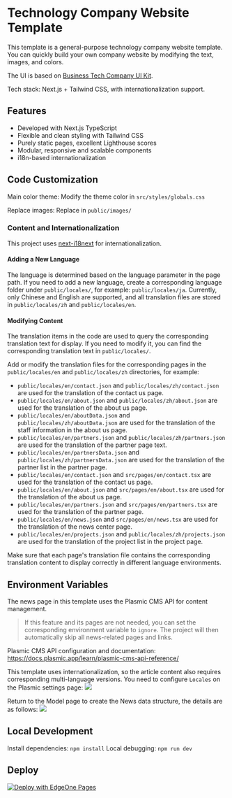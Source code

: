 # Technology Company Website Template
This template is a general-purpose technology company website template. You can quickly build your own company website by modifying the text, images, and colors.

The UI is based on [Business Tech Company UI Kit](https://www.figma.com/community/file/1286806143648573757/business-tech-company-ui-kit).

Tech stack: Next.js + Tailwind CSS, with internationalization support.

## Features
- Developed with Next.js TypeScript
- Flexible and clean styling with Tailwind CSS
- Purely static pages, excellent Lighthouse scores
- Modular, responsive and scalable components
- i18n-based internationalization

## Code Customization
Main color theme: Modify the theme color in `src/styles/globals.css`

Replace images: Replace in `public/images/`

### Content and Internationalization
This project uses [next-i18next](https://www.i18next.com/) for internationalization.

#### Adding a New Language
The language is determined based on the language parameter in the page path. If you need to add a new language, create a corresponding language folder under `public/locales/`, for example: `public/locales/ja`.
Currently, only Chinese and English are supported, and all translation files are stored in `public/locales/zh` and `public/locales/en`.

#### Modifying Content
The translation items in the code are used to query the corresponding translation text for display. If you need to modify it, you can find the corresponding translation text in `public/locales/`.

Add or modify the translation files for the corresponding pages in the `public/locales/en` and `public/locales/zh` directories, for example:
- `public/locales/en/contact.json` and `public/locales/zh/contact.json` are used for the translation of the contact us page.
- `public/locales/en/about.json` and `public/locales/zh/about.json` are used for the translation of the about us page.
- `public/locales/en/aboutData.json` and `public/locales/zh/aboutData.json` are used for the translation of the staff information in the about us page.
- `public/locales/en/partners.json` and `public/locales/zh/partners.json` are used for the translation of the partner page text.
- `public/locales/en/partnersData.json` and `public/locales/zh/partnersData.json` are used for the translation of the partner list in the partner page.
- `public/locales/en/contact.json` and `src/pages/en/contact.tsx` are used for the translation of the contact us page.
- `public/locales/en/about.json` and `src/pages/en/about.tsx` are used for the translation of the about us page.
- `public/locales/en/partners.json` and `src/pages/en/partners.tsx` are used for the translation of the partner page.
- `public/locales/en/news.json` and `src/pages/en/news.tsx` are used for the translation of the news center page.
- `public/locales/en/projects.json` and `public/locales/zh/projects.json` are used for the translation of the project list in the project page.

Make sure that each page's translation file contains the corresponding translation content to display correctly in different language environments.



## Environment Variables
The news page in this template uses the Plasmic CMS API for content management.
> If this feature and its pages are not needed, you can set the corresponding environment variable to `ignore`. The project will then automatically skip all news-related pages and links.

Plasmic CMS API configuration and documentation: https://docs.plasmic.app/learn/plasmic-cms-api-reference/

This template uses internationalization, so the article content also requires corresponding multi-language versions. You need to configure `Locales` on the Plasmic settings page:
![](https://cdnstatic.tencentcs.com/edgeone/pages/docs/tech-company-website-template-doc1.png)

Return to the Model page to create the News data structure, the details are as follows:
![](https://cdnstatic.tencentcs.com/edgeone/pages/docs/tech-company-website-template-doc2.png)



## Local Development
Install dependencies: `npm install`
Local debugging: `npm run dev`

## Deploy
[![Deploy with EdgeOne Pages](https://cdnstatic.tencentcs.com/edgeone/pages/deploy.svg)](https://edgeone.ai/pages/new?template=tech-company-website-template)

